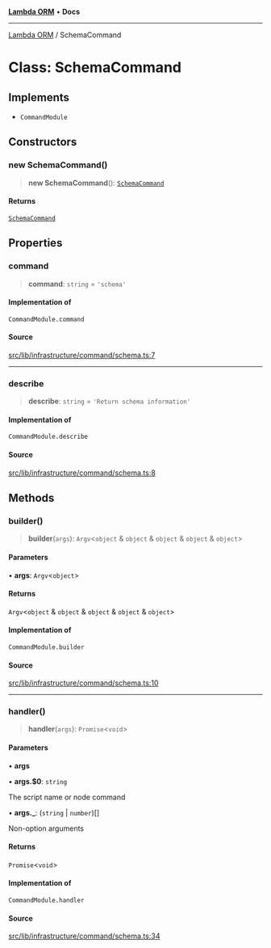 [**Lambda ORM**](../README.md) • **Docs**

***

[Lambda ORM](../README.md) / SchemaCommand

# Class: SchemaCommand

## Implements

- `CommandModule`

## Constructors

### new SchemaCommand()

> **new SchemaCommand**(): [`SchemaCommand`](SchemaCommand.md)

#### Returns

[`SchemaCommand`](SchemaCommand.md)

## Properties

### command

> **command**: `string` = `'schema'`

#### Implementation of

`CommandModule.command`

#### Source

[src/lib/infrastructure/command/schema.ts:7](https://github.com/lambda-orm/lambdaorm-cli/blob/78ab04c128a3d9bf0e85700413d1f74a4878565a/src/lib/infrastructure/command/schema.ts#L7)

***

### describe

> **describe**: `string` = `'Return schema information'`

#### Implementation of

`CommandModule.describe`

#### Source

[src/lib/infrastructure/command/schema.ts:8](https://github.com/lambda-orm/lambdaorm-cli/blob/78ab04c128a3d9bf0e85700413d1f74a4878565a/src/lib/infrastructure/command/schema.ts#L8)

## Methods

### builder()

> **builder**(`args`): `Argv`\<`object` & `object` & `object` & `object` & `object`\>

#### Parameters

• **args**: `Argv`\<`object`\>

#### Returns

`Argv`\<`object` & `object` & `object` & `object` & `object`\>

#### Implementation of

`CommandModule.builder`

#### Source

[src/lib/infrastructure/command/schema.ts:10](https://github.com/lambda-orm/lambdaorm-cli/blob/78ab04c128a3d9bf0e85700413d1f74a4878565a/src/lib/infrastructure/command/schema.ts#L10)

***

### handler()

> **handler**(`args`): `Promise`\<`void`\>

#### Parameters

• **args**

• **args.$0**: `string`

The script name or node command

• **args.\_**: (`string` \| `number`)[]

Non-option arguments

#### Returns

`Promise`\<`void`\>

#### Implementation of

`CommandModule.handler`

#### Source

[src/lib/infrastructure/command/schema.ts:34](https://github.com/lambda-orm/lambdaorm-cli/blob/78ab04c128a3d9bf0e85700413d1f74a4878565a/src/lib/infrastructure/command/schema.ts#L34)
